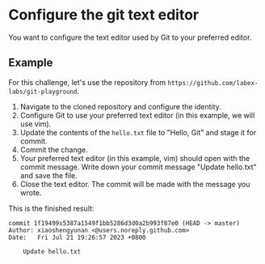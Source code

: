 # Configure the git text editor

You want to configure the text editor used by Git to your preferred editor.

## Example

For this challenge, let's use the repository from `https://github.com/labex-labs/git-playground`.

1. Navigate to the cloned repository and configure the identity.
2. Configure Git to use your preferred text editor (in this example, we will use vim).
3. Update the contents of the `hello.txt` file to "Hello, Git" and stage it for commit.
4. Commit the change.
5. Your preferred text editor (in this example, vim) should open with the commit message. Write down your commit message "Update hello.txt" and save the file.
6. Close the text editor. The commit will be made with the message you wrote.

This is the finished result:

```shell
commit 1f19499s5387a1549f1bb5286d3d0a2b993f87e0 (HEAD -> master)
Author: xiaoshengyunan <@users.noreply.github.com>
Date:   Fri Jul 21 19:26:57 2023 +0800

    Update hello.txt
```

